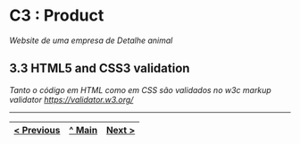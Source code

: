# C3 : Product

_Website de uma empresa de Detalhe animal_

## 3.3 HTML5 and CSS3 validation

_Tanto o código em HTML como em CSS são validados no w3c markup validator https://validator.w3.org/_


---
[< Previous](c2.md) | [^ Main](../../../) | [Next >](c4.md)
:--- | :---: | ---: 
